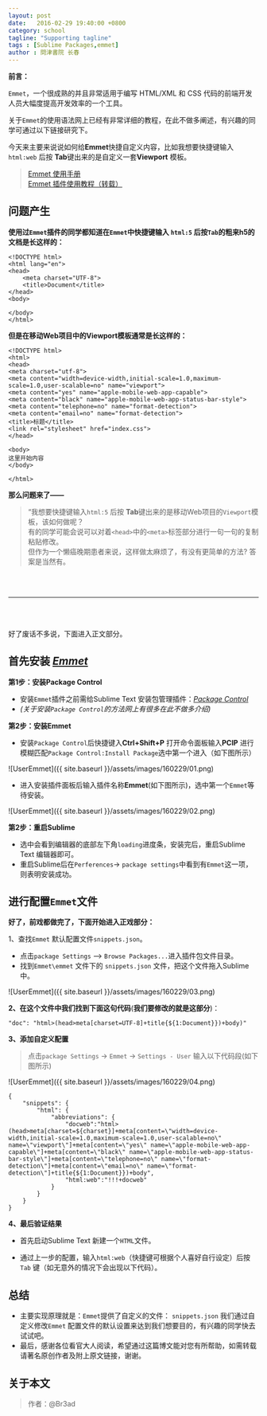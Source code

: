 ```yaml
---
layout: post
date:   2016-02-29 19:40:00 +0800
category: school
tagline: "Supporting tagline"
tags : [Sublime Packages,emmet]
author : 問津書院 长春
---
```






**前言：**

`Emmet`，一个很成熟的并且非常适用于编写 HTML/XML 和 CSS 代码的前端开发人员大幅度提高开发效率的一个工具。

关于`Emmet`的使用语法网上已经有非常详细的教程，在此不做多阐述，有兴趣的同学可通过以下链接研究下。

今天来主要来说说如何给**Emmet**快捷自定义内容，比如我想要快捷键输入`html:web` 后按 **Tab**键出来的是自定义一套**Viewport** 模板。

> [Emmet 使用手册](http://www.w3cplus.com/tools/emmet-cheat-sheet.html)  
> [Emmet 插件使用教程（转载）](http://www.yunxiu.org/blog/article/5490.htm)




## 问题产生

**使用过`Emmet`插件的同学都知道在`Emmet`中快捷键输入 `html:5` 后按`Tab`的粗来h5的文档是长这样的：**

	<!DOCTYPE html>
	<html lang="en">
	<head>
	    <meta charset="UTF-8">
	    <title>Document</title>
	</head>
	<body>

	</body>
	</html>

**但是在移动Web项目中的Viewport模板通常是长这样的：**

	<!DOCTYPE html>
	<html>
	<head>
	<meta charset="utf-8">
	<meta content="width=device-width,initial-scale=1.0,maximum-scale=1.0,user-scalable=no" name="viewport">
	<meta content="yes" name="apple-mobile-web-app-capable">
	<meta content="black" name="apple-mobile-web-app-status-bar-style">
	<meta content="telephone=no" name="format-detection">
	<meta content="email=no" name="format-detection">
	<title>标题</title>
	<link rel="stylesheet" href="index.css">
	</head>

	<body>
	这里开始内容
	</body>

	</html>


**那么问题来了——**

> “我想要快捷键输入`html:5` 后按 **Tab**键出来的是移动Web项目的`Viewport`模板，该如何做呢？  
> 有的同学可能会说可以对着`<head>`中的`<meta>`标签部分进行一句一句的复制粘贴修改。  
> 但作为一个懒癌晚期患者来说，这样做太麻烦了，有没有更简单的方法? 答案是当然有。

<br />
<br />

---

<br />
<br />

好了废话不多说，下面进入正文部分。

## 首先安装 [*Emmet*](http://docs.emmet.io/)


**第1步：安装Package Control**

- 安装`Emmet`插件之前需给Sublime Text 安装包管理插件：[*Package Control*](https://sublime.wbond.net/Package%20Control.sublime-package)
- *(关于安装`Package Control`的方法网上有很多在此不做多介绍)*

**第2步：安装Emmet**

- 安装`Package Control`后快捷键入**Ctrl+Shift+P**  打开命令面板输入**PCIP** 进行模糊匹配`Package Control:Install Package`选中第一个进入（如下图所示）

![UserEmmet]({{ site.baseurl }}/assets/images/160229/01.png)

- 进入安装插件面板后输入插件名称**Emmet**(如下图所示)，选中第一个`Emmet`等待安装。

![UserEmmet]({{ site.baseurl }}/assets/images/160229/02.png)


**第2步：重启Sublime**

- 选中会看到编辑器的底部左下角`loading`进度条，安装完后，重启Sublime Text 编辑器即可。
- 重启Sublime后在`Perferences`-> `package settings`中看到有`Emmet`这一项，则表明安装成功。


## 进行配置`Emmet`文件

**好了，前戏都做完了，下面开始进入正戏部分：**

1、查找`Emmet` 默认配置文件`snippets.json`。

- 点击`package Settings` --> `Browse Packages...`进入插件包文件目录。
- 找到`Emmet\emmet` 文件下的 `snippets.json` 文件，把这个文件拖入Sublime中。


![UserEmmet]({{ site.baseurl }}/assets/images/160229/03.png)


**2、在这个文件中我们找到下面这句代码**(**我们要修改的就是这部分**)：

	"doc": "html>(head>meta[charset=UTF-8]+title{${1:Document}})+body)"


**3、添加自定义配置**

> 点击`package Settings` -> `Emmet` -> `Settings - User` 输入以下代码段(如下图所示)

![UserEmmet]({{ site.baseurl }}/assets/images/160229/04.png)

	{
		"snippets": {
			"html": {
				"abbreviations": {
					"docweb":"html>(head>meta[charset=${charset}]+meta[content=\"width=device-width,initial-scale=1.0,maximum-scale=1.0,user-scalable=no\" name=\"viewport\"]+meta[content=\"yes\" name=\"apple-mobile-web-app-capable\"]+meta[content=\"black\" name=\"apple-mobile-web-app-status-bar-style\"]+meta[content=\"telephone=no\" name=\"format-detection\"]+meta[content=\"email=no\" name=\"format-detection\"]+title{${1:Document}})+body",
					"html:web":"!!!+docweb"
				}
			}
		}
	}


**4、最后验证结果**

- 首先启动Sublime Text 新建一个`HTML`文件。
- 通过上一步的配置，输入`html:web`（快捷键可根据个人喜好自行设定）后按`Tab` 键（如无意外的情况下会出现以下代码）。

	<!DOCTYPE html>
	<html>
	<head>
	    <meta charset="UTF-8">
	    <meta content="width=device-width,initial-scale=1.0,maximum-scale=1.0,user-scalable=no" name="viewport">
	    <meta content="yes" name="apple-mobile-web-app-capable">
	    <meta content="black" name="apple-mobile-web-app-status-bar-style">
	    <meta content="telephone=no" name="format-detection">
	    <meta content="email=no" name="format-detection">
	    <title>Document</title>
	</head>
	<body>

	</body>
	</html>




## 总结

- 主要实现原理就是：`Emmet`提供了自定义的文件： `snippets.json` 我们通过自定义修改`Emmet` 配置文件的默认设置来达到我们想要目的，有兴趣的同学快去试试吧。
- 最后，感谢各位看官大人阅读，希望通过这篇博文能对您有所帮助，如需转载请著名原创作者及附上原文链接，谢谢。


## 关于本文

> 作者：@Br3ad

